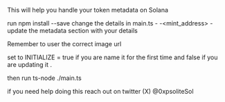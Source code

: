 This will help you handle your token metadata on Solana

run npm install --save
change the details in main.ts
    -<myKeypair>
    -<mint_address>
    - update the metadata section with your details

Remember to user the correct image url 

set to INITIALIZE = true if you are name it for the first time and false if you are updating it .

then run ts-node ./main.ts

if you need help doing this reach out on twitter (X) @0xpsoliteSol